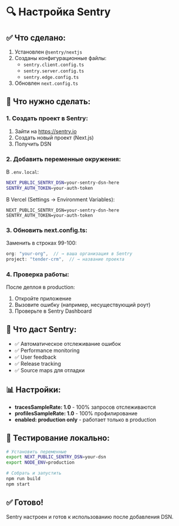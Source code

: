 # 🔍 Настройка Sentry

## ✅ Что сделано:

1. Установлен `@sentry/nextjs`
2. Созданы конфигурационные файлы:
   - `sentry.client.config.ts`
   - `sentry.server.config.ts`
   - `sentry.edge.config.ts`
3. Обновлен `next.config.ts`

## 📝 Что нужно сделать:

### 1. Создать проект в Sentry:
1. Зайти на https://sentry.io
2. Создать новый проект (Next.js)
3. Получить DSN

### 2. Добавить переменные окружения:

В `.env.local`:
```bash
NEXT_PUBLIC_SENTRY_DSN=your-sentry-dsn-here
SENTRY_AUTH_TOKEN=your-auth-token
```

В Vercel (Settings → Environment Variables):
```
NEXT_PUBLIC_SENTRY_DSN=your-sentry-dsn-here
SENTRY_AUTH_TOKEN=your-auth-token
```

### 3. Обновить next.config.ts:

Заменить в строках 99-100:
```typescript
org: "your-org",  // → ваша организация в Sentry
project: "tender-crm",  // → название проекта
```

### 4. Проверка работы:

После деплоя в production:
1. Откройте приложение
2. Вызовите ошибку (например, несуществующий роут)
3. Проверьте в Sentry Dashboard

## 🎯 Что даст Sentry:

- ✅ Автоматическое отслеживание ошибок
- ✅ Performance monitoring
- ✅ User feedback
- ✅ Release tracking
- ✅ Source maps для отладки

## 📊 Настройки:

- **tracesSampleRate: 1.0** - 100% запросов отслеживаются
- **profilesSampleRate: 1.0** - 100% профилирование
- **enabled: production only** - работает только в production

## 🔧 Тестирование локально:

```bash
# Установить переменные
export NEXT_PUBLIC_SENTRY_DSN=your-dsn
export NODE_ENV=production

# Собрать и запустить
npm run build
npm start
```

## ✅ Готово!

Sentry настроен и готов к использованию после добавления DSN.

